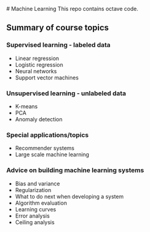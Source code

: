 # Machine Learning
This repo contains octave code.

## Summary of course topics
### Supervised learning - labeled data

- Linear regression
- Logistic regression
- Neural networks
- Support vector machines

### Unsupervised learning - unlabeled data

- K-means
- PCA
- Anomaly detection

### Special applications/topics

- Recommender systems
- Large scale machine learning

### Advice on building machine learning systems

- Bias and variance
- Regularization
- What to do next when developing a system
- Algorithm evaluation
- Learning curves
- Error analysis
- Ceiling analysis
